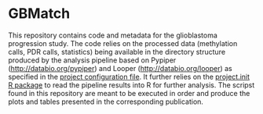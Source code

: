 # GBMatch
This repository contains code and metadata for the glioblastoma progression study. 
The code relies on the processed data (methylation calls, PDR calls, statistics) being available in the directory structure 
produced by the analysis pipeline based on Pypiper (http://databio.org/pypiper) and Looper (http://databio.org/looper) as specified in the 
[project configuration file](metadata/GBMatch.yaml).
It further relies on the [project.init R package](https://github.com/nsheff/project.init) to read the pipeline results 
into R for further analysis. The scripst found in this repository are meant to be executed in order and produce the plots and tables 
presented in the corresponding publication.
